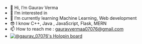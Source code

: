 - 👋 Hi, I’m Gaurav Verma
- 👀 I’m interested in
- 🌱 I’m currently learning Machine Learning, Web development
- 😎 I know C++, Java , JavaScript, Flask, MERN
- 📫 How to reach me : gauravvermaa07076@gmail.com
- [![@gaurav_07076's Holopin board](https://holopin.me/gaurav_07076)](https://holopin.io/@gaurav_07076)


<!---
Gaurav07076/Gaurav07076 is a ✨ special ✨ repository because its `README.md` (this file) appears on your GitHub profile.
You can click the Preview link to take a look at your changes.
--->
